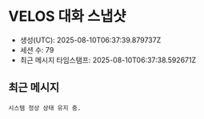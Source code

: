 # VELOS 대화 스냅샷
- 생성(UTC): 2025-08-10T06:37:39.879737Z
- 세션 수: 79
- 최근 메시지 타임스탬프: 2025-08-10T06:37:38.592671Z

## 최근 메시지
```
시스템 정상 상태 유지 중.
```